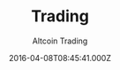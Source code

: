 ---
title: Trading
github: https://github.com/altcointrading/trading
demo: https://www.altcointrading.net/
author: Altcoin Trading
ssg:
  - Jekyll
cms:
  - No Cms
date: 2016-04-08T08:45:41.000Z
description: jekyll theme in newspaper style
stale: true
---